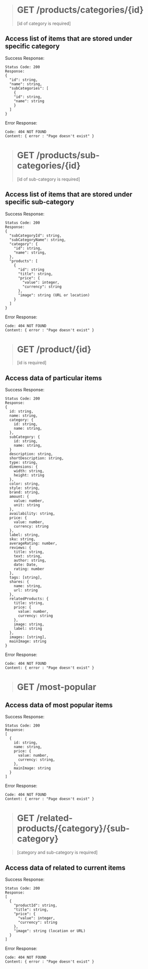 ># GET /products/categories/{id}
>[id of category is required]
## Access list of items that are stored under specific category

Success Response:

```
Status Code: 200
Response:
{
  "id": string,
  "name": string,
  "subCategories": [
    {
    "id": string,
    "name": string
    }
  ]
}
```

Error Response:

```
Code: 404 NOT FOUND
Content: { error : "Page doesn't exist" }
```

> # GET /products/sub-categories/{id}
> [id of sub-category is required]

## Access list of items that are stored under specific sub-category

Success Response:

```
Status Code: 200
Response:
{
  "subCategoryId": string,
  "subCategoryName": string,
  "category": {
    "id": string,
    "name": string,
  },
  "products": [
    {
      "id": string
      "title": string,
      "price": {
        "value": integer,
        "currency": string
      },
      "image": string (URL or location)
    }
  ]
}
```

Error Response:

```
Code: 404 NOT FOUND
Content: { error : "Page doesn't exist" }
```

> # GET /product/{id}
> [id is required]

## Access data of particular items

Success Response:

```
Status Code: 200
Response:
{
  id: string,
  name: string,
  category: {
    id: string,
    name: string,
  },
  subCategory: {
    id: string,
    name: string,
  }
  description: string,
  shortDescription: string,
  type: string,
  dimensions: {
    width: string,
    height: string
  },
  color: string,
  style: string,
  brand: string,
  amount: {
    value: number,
    unit: string
  },
  availability: string,
  price: {
    value: number,
    currency: string
  },
  label: string,
  sku: string,
  averageRating: number,
  reviews: {
    title: string,
    text: string,
    author: string,
    date: Date,
    rating: number
  },
  tags: [string],
  shares: {
    name: string,
    url: string
  },
  relatedProducts: {
    title: string,
    price: {
      value: number,
      currency: string
    },
    image: string,
    label: string
  },
  images: [string],
  mainImage: string
}
```

Error Response:

```
Code: 404 NOT FOUND
Content: { error : "Page doesn't exist" }
```

> # GET /most-popular

## Access data of most popular items

Success Response:

```
Status Code: 200
Response:
[
  {
    id: string,
    name: string,
    price: {
      value: number,
      currency: string,
    },
    mainImage: string
  }
]
```

Error Response:

```
Code: 404 NOT FOUND
Content: { error : "Page doesn't exist" }
```

> # GET /related-products/{category}/{sub-category}


> [category and sub-category is required]

## Access data of related to current items

Success Response:

```
Status Code: 200
Response:
[
  {
    "productId": string,
    "title": string,
    "price": {
      "value": integer,
      "currency": string
    },
    "image": string (location or URL)
  }
]
```

Error Response:

```
Code: 404 NOT FOUND
Content: { error : "Page doesn't exist" }
```
